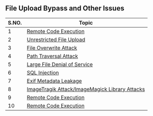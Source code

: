 ## File Upload Bypass and Other Issues

| S.NO. | Topic |
| ------ | --------------- |
| 1 | [Remote Code Execution](./Web-Issues/Issue-1.md)|
| 2 | [Unrestricted File Upload](./Web-Issues/Issue-1.md)|
| 3 | [File Overwrite Attack](./Web-Issues/Issue-1.md)|
| 4 | [Path Traversal Attack](./Web-Issues/Issue-1.md)|
| 5 | [Large File Denial of Service](./Web-Issues/Issue-1.md)|
| 6 | [SQL Injection](./Web-Issues/Issue-1.md)|
| 7 | [Exif Metadata Leakage](./Web-Issues/Issue-1.md)|
| 8 | [ImageTragik Attack/ImageMagick Library Attacks](./Web-Issues/Issue-1.md)|
| 9 | [Remote Code Execution](./Web-Issues/Issue-1.md)|
| 10 |[Remote Code Execution](./Web-Issues/Issue-1.md)|
